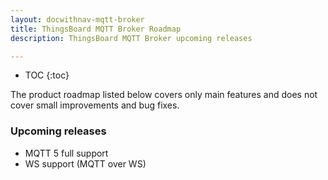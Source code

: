 ```yaml
---
layout: docwithnav-mqtt-broker
title: ThingsBoard MQTT Broker Roadmap
description: ThingsBoard MQTT Broker upcoming releases

---
```


* TOC
{:toc}

The product roadmap listed below covers only main features and does not cover small improvements and bug fixes.

### Upcoming releases

* MQTT 5 full support
* WS support (MQTT over WS)
